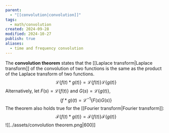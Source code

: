 ```yaml
---
parent:
  - "[[convolution|convolution]]"
tags:
  - math/convolution
created: 2024-09-28
modified: 2024-10-27
publish: true
aliases:
  - time and frequency convolution
---
```

The **convolution theorem** states that the [[Laplace transform|Laplace transform]] of the convolution of two functions is the same as the product of the Laplace transform of two functions.
$$
\mathcal{L}\{f(t) * g(t)\} = \mathcal{L}\{f(t)\} \mathcal{L}\{g(t)\}
$$
Alternatively, let $F(s) = \mathcal{L}\{f(t)\}$ and $G(s) = \mathcal{L}\{g(t)\}$,
$$
(f * g)(t) = \mathcal{L}^{-1}\{F(s) G(s)\}
$$
The theorem also holds true for the [[Fourier transform|Fourier transform]]:
$$\mathcal{F}\{ f(t) * g(t) \} = \mathcal{F}\{ f(t) \} \mathcal{F}\{ g(t) \}$$
![[../assets/convolution theorem.png|600]]
